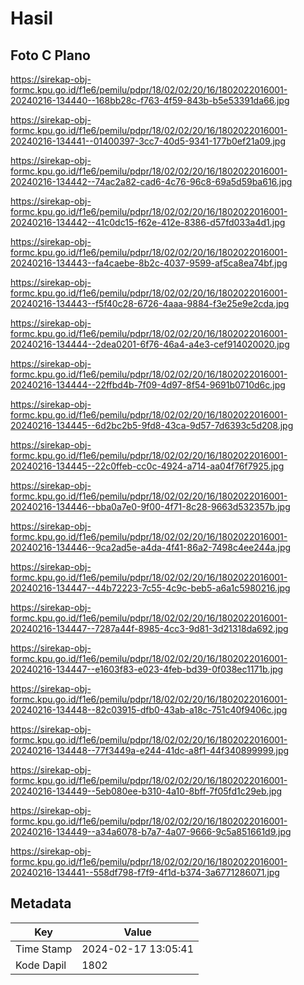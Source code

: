 # Hasil

## Foto C Plano

https://sirekap-obj-formc.kpu.go.id/f1e6/pemilu/pdpr/18/02/02/20/16/1802022016001-20240216-134440--168bb28c-f763-4f59-843b-b5e53391da66.jpg

https://sirekap-obj-formc.kpu.go.id/f1e6/pemilu/pdpr/18/02/02/20/16/1802022016001-20240216-134441--01400397-3cc7-40d5-9341-177b0ef21a09.jpg

https://sirekap-obj-formc.kpu.go.id/f1e6/pemilu/pdpr/18/02/02/20/16/1802022016001-20240216-134442--74ac2a82-cad6-4c76-96c8-69a5d59ba616.jpg

https://sirekap-obj-formc.kpu.go.id/f1e6/pemilu/pdpr/18/02/02/20/16/1802022016001-20240216-134442--41c0dc15-f62e-412e-8386-d57fd033a4d1.jpg

https://sirekap-obj-formc.kpu.go.id/f1e6/pemilu/pdpr/18/02/02/20/16/1802022016001-20240216-134443--fa4caebe-8b2c-4037-9599-af5ca8ea74bf.jpg

https://sirekap-obj-formc.kpu.go.id/f1e6/pemilu/pdpr/18/02/02/20/16/1802022016001-20240216-134443--f5f40c28-6726-4aaa-9884-f3e25e9e2cda.jpg

https://sirekap-obj-formc.kpu.go.id/f1e6/pemilu/pdpr/18/02/02/20/16/1802022016001-20240216-134444--2dea0201-6f76-46a4-a4e3-cef914020020.jpg

https://sirekap-obj-formc.kpu.go.id/f1e6/pemilu/pdpr/18/02/02/20/16/1802022016001-20240216-134444--22ffbd4b-7f09-4d97-8f54-9691b0710d6c.jpg

https://sirekap-obj-formc.kpu.go.id/f1e6/pemilu/pdpr/18/02/02/20/16/1802022016001-20240216-134445--6d2bc2b5-9fd8-43ca-9d57-7d6393c5d208.jpg

https://sirekap-obj-formc.kpu.go.id/f1e6/pemilu/pdpr/18/02/02/20/16/1802022016001-20240216-134445--22c0ffeb-cc0c-4924-a714-aa04f76f7925.jpg

https://sirekap-obj-formc.kpu.go.id/f1e6/pemilu/pdpr/18/02/02/20/16/1802022016001-20240216-134446--bba0a7e0-9f00-4f71-8c28-9663d532357b.jpg

https://sirekap-obj-formc.kpu.go.id/f1e6/pemilu/pdpr/18/02/02/20/16/1802022016001-20240216-134446--9ca2ad5e-a4da-4f41-86a2-7498c4ee244a.jpg

https://sirekap-obj-formc.kpu.go.id/f1e6/pemilu/pdpr/18/02/02/20/16/1802022016001-20240216-134447--44b72223-7c55-4c9c-beb5-a6a1c5980216.jpg

https://sirekap-obj-formc.kpu.go.id/f1e6/pemilu/pdpr/18/02/02/20/16/1802022016001-20240216-134447--7287a44f-8985-4cc3-9d81-3d21318da692.jpg

https://sirekap-obj-formc.kpu.go.id/f1e6/pemilu/pdpr/18/02/02/20/16/1802022016001-20240216-134447--e1603f83-e023-4feb-bd39-0f038ec1171b.jpg

https://sirekap-obj-formc.kpu.go.id/f1e6/pemilu/pdpr/18/02/02/20/16/1802022016001-20240216-134448--82c03915-dfb0-43ab-a18c-751c40f9406c.jpg

https://sirekap-obj-formc.kpu.go.id/f1e6/pemilu/pdpr/18/02/02/20/16/1802022016001-20240216-134448--77f3449a-e244-41dc-a8f1-44f340899999.jpg

https://sirekap-obj-formc.kpu.go.id/f1e6/pemilu/pdpr/18/02/02/20/16/1802022016001-20240216-134449--5eb080ee-b310-4a10-8bff-7f05fd1c29eb.jpg

https://sirekap-obj-formc.kpu.go.id/f1e6/pemilu/pdpr/18/02/02/20/16/1802022016001-20240216-134449--a34a6078-b7a7-4a07-9666-9c5a851661d9.jpg

https://sirekap-obj-formc.kpu.go.id/f1e6/pemilu/pdpr/18/02/02/20/16/1802022016001-20240216-134441--558df798-f7f9-4f1d-b374-3a6771286071.jpg


## Metadata

| Key        | Value               |
| ---------- | ------------------- |
| Time Stamp | 2024-02-17 13:05:41 |
| Kode Dapil | 1802                |



